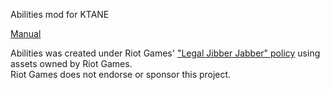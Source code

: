 Abilities mod for KTANE

[Manual](https://wouter17.github.io/Abilities/Manual/HTML/Abilities.html)

Abilities was created under Riot Games' ["Legal Jibber Jabber" policy](https://www.riotgames.com/en/legal) using assets owned by Riot Games.  
Riot Games does not endorse or sponsor this project.